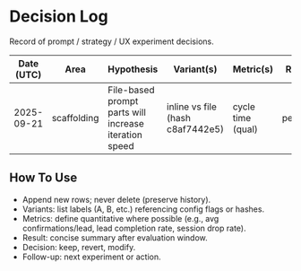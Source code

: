 # Decision Log

Record of prompt / strategy / UX experiment decisions.

| Date (UTC) | Area | Hypothesis | Variant(s) | Metric(s) | Result | Decision | Follow-up |
|-----------|------|------------|-----------|-----------|--------|----------|-----------|
| 2025-09-21 | scaffolding | File-based prompt parts will increase iteration speed | inline vs file (hash c8af7442e5) | cycle time (qual) | pending | adopt file parts flag | add prompt lint tests |

## How To Use
- Append new rows; never delete (preserve history).
- Variants: list labels (A, B, etc.) referencing config flags or hashes.
- Metrics: define quantitative where possible (e.g., avg confirmations/lead, lead completion rate, session drop rate).
- Result: concise summary after evaluation window.
- Decision: keep, revert, modify.
- Follow-up: next experiment or action.
